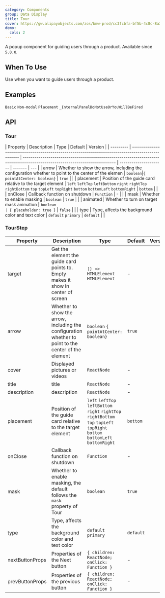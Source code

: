 ```yaml
---
category: Components
group: Data Display
title: Tour
cover: https://gw.alipayobjects.com/zos/bmw-prod/cc3fcbfa-bf5b-4c8c-8a3d-c3f8388c75e8.svg
demo:
  cols: 2
---
```


A popup component for guiding users through a product. Available since `5.0.0`.

## When To Use

Use when you want to guide users through a product.

## Examples

<code src="./demo/basic.tsx">Basic</code>
<code src="./demo/non-modal.tsx">Non-modal</code>
<code src="./demo/placement.tsx">Placement</code>
<code src="./demo/render-panel.tsx" debug>\_InternalPanelDoNotUseOrYouWillBeFired</code>

## API

### Tour

| Property  | Description                                                                                         | Type                                                                                                                          | Default                | Version |
| --------- | --------------------------------------------------------------------------------------------------- | ----------------------------------------------------------------------------------------------------------------------------- | ---------------------- | ------- | --- |
| arrow     | Whether to show the arrow, including the configuration whether to point to the center of the elemen | `boolean`\|`{ pointAtCenter: boolean}`                                                                                        | `true`                 |         |
| placement | Position of the guide card relative to the target element                                           | `left` `leftTop` `leftBottom` `right` `rightTop` `rightBottom` `top` `topLeft` `topRight` `bottom` `bottomLeft` `bottomRight` | `bottom`               |         |
| onClose   | Callback function on shutdown                                                                       | `Function`                                                                                                                    | -                      |         |
| mask      | Whether to enable masking                                                                           | `boolean`                                                                                                                     | `true`                 |         |
| animated  | Whether to turn on target mask animation                                                            | `boolean                                                                                                                      | { placeholder: true }` | `false` |     |
| type      | Type, affects the background color and text color                                                   | `default` `primary`                                                                                                           | `default`              |         |

### TourStep

| Property        | Description                                                                                          | Type                                                                                                                          | Default   | Version |
| --------------- | ---------------------------------------------------------------------------------------------------- | ----------------------------------------------------------------------------------------------------------------------------- | --------- | ------- |
| target          | Get the element the guide card points to. Empty makes it show in center of screen                    | `() => HTMLElement` `HTMLElement`                                                                                             | -         |         |
| arrow           | Whether to show the arrow, including the configuration whether to point to the center of the element | `boolean` `{ pointAtCenter: boolean}`                                                                                         | `true`    |         |
| cover           | Displayed pictures or videos                                                                         | `ReactNode`                                                                                                                   | -         |         |
| title           | title                                                                                                | `ReactNode`                                                                                                                   | -         |         |
| description     | description                                                                                          | `ReactNode`                                                                                                                   | -         |         |
| placement       | Position of the guide card relative to the target element                                            | `left` `leftTop` `leftBottom` `right` `rightTop` `rightBottom` `top` `topLeft` `topRight` `bottom` `bottomLeft` `bottomRight` | `bottom`  |         |
| onClose         | Callback function on shutdown                                                                        | `Function`                                                                                                                    | -         |         |
| mask            | Whether to enable masking, the default follows the `mask` property of Tour                           | `boolean`                                                                                                                     | `true`    |         |
| type            | Type, affects the background color and text color                                                    | `default` `primary`                                                                                                           | `default` |         |
| nextButtonProps | Properties of the Next button                                                                        | `{ children: ReactNode; onClick: Function }`                                                                                  | -         |         |
| prevButtonProps | Properties of the previous button                                                                    | `{ children: ReactNode; onClick: Function }`                                                                                  | -         |         |
